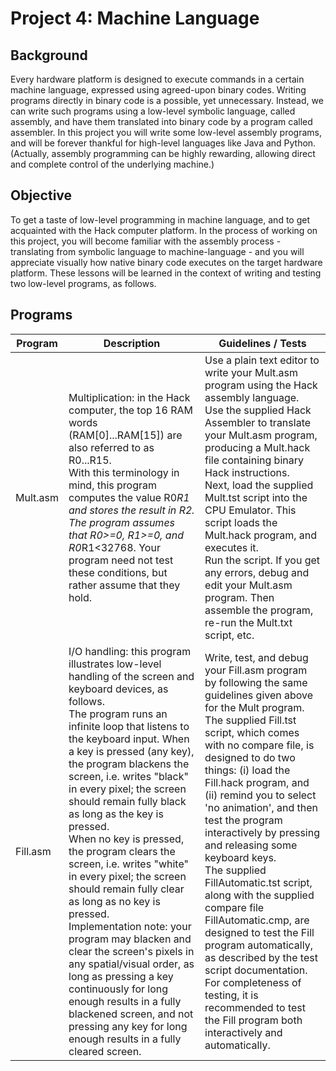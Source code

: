 # Project 4: Machine Language

## Background
Every hardware platform is designed to execute commands in a certain machine language, expressed using agreed-upon binary codes. Writing programs directly in binary code is a possible, yet unnecessary. Instead, we can write such programs using a low-level symbolic language, called assembly, and have them translated into binary code by a program called assembler. In this project you will write some low-level assembly programs, and will be forever thankful for high-level languages like Java and Python. (Actually, assembly programming can be highly rewarding, allowing direct and complete control of the underlying machine.)

## Objective
To get a taste of low-level programming in machine language, and to get acquainted with the Hack computer platform. In the process of working on this project, you will become familiar with the assembly process - translating from symbolic language to machine-language - and you will appreciate visually how native binary code executes on the target hardware platform. These lessons will be learned in the context of writing and testing two low-level programs, as follows.

## Programs

Program | Description | Guidelines / Tests
------------ | ------------- | -------------
Mult.asm | Multiplication: in the Hack computer, the top 16 RAM words (RAM[0]...RAM[15]) are also referred to as R0...R15.<br> With this terminology in mind, this program computes the value R0*R1 and stores the result in R2.<br> The program assumes that R0>=0, R1>=0, and R0*R1<32768. Your program need not test these conditions, but rather assume that they hold. | Use a plain text editor to write your Mult.asm program using the Hack assembly language.<br> Use the supplied Hack Assembler to translate your Mult.asm program, producing a Mult.hack file containing binary Hack instructions.<br> Next, load the supplied Mult.tst script into the CPU Emulator. This script loads the Mult.hack program, and executes it.<br> Run the script. If you get any errors, debug and edit your Mult.asm program. Then assemble the program, re-run the Mult.txt script, etc.
Fill.asm | I/O handling: this program illustrates low-level handling of the screen and keyboard devices, as follows.<br> The program runs an infinite loop that listens to the keyboard input. When a key is pressed (any key), the program blackens the screen, i.e. writes "black" in every pixel; the screen should remain fully black as long as the key is pressed.<br> When no key is pressed, the program clears the screen, i.e. writes "white" in every pixel; the screen should remain fully clear as long as no key is pressed.<br> Implementation note: your program may blacken and clear the screen's pixels in any spatial/visual order, as long as pressing a key continuously for long enough results in a fully blackened screen, and not pressing any key for long enough results in a fully cleared screen.<br> | Write, test, and debug your Fill.asm program by following the same guidelines given above for the Mult program.<br> The supplied Fill.tst script, which comes with no compare file, is designed to do two things: (i) load the Fill.hack program, and (ii) remind you to select 'no animation', and then test the program interactively by pressing and releasing some keyboard keys.<br> The supplied FillAutomatic.tst script, along with the supplied compare file FillAutomatic.cmp, are designed to test the Fill program automatically, as described by the test script documentation.<br> For completeness of testing, it is recommended to test the Fill program both interactively and automatically.
